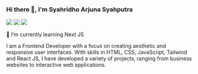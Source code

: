 ### Hi there 👋, I'm Syahridho Arjuna Syahputra

<img src="https://img.shields.io/badge/Hello-Welcome-blue" /> <img src="https://img.shields.io/badge/javascript-blue?logo=javascript" />  <img src="https://img.shields.io/badge/react-blue?logo=react" />

🌱 I’m currently learning Next JS

I am a Frontend Developer with a focus on creating aesthetic and responsive user interfaces. With skills in HTML, CSS, JavaScript, Tailwind and React JS, I have developed a variety of projects, ranging from business websites to interactive web applications.

<!--
**Syahridho/Syahridho** is a ✨ _special_ ✨ repository because its `README.md` (this file) appears on your GitHub profile.

Here are some ideas to get you started:

- 🔭 I’m currently working on ...
- 👯 I’m looking to collaborate on ...
- 🤔 I’m looking for help with ...
- 💬 Ask me about ...
- 📫 How to reach me: ...
- 😄 Pronouns: ...
- ⚡ Fun fact: ...
-->

